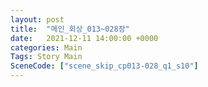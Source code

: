 ```yaml
---
layout: post
title:  "메인_회상_013~028장"
date:   2021-12-11 14:00:00 +0000
categories: Main
Tags: Story Main
SceneCode: ["scene_skip_cp013-028_q1_s10"]
---
```

